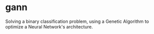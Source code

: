 # gann
Solving a binary classification problem, using a Genetic Algorithm to optimize a Neural Network's architecture.
